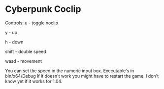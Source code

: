 # Cyberpunk Coclip

Controls:
u - toggle noclip

y - up

h - down

shift - double speed

wasd - movement

You can set the speed in the numeric input box.
Executable's in bin/x64/Debug
If it doesn't work you might have to restart the game. I don't know yet if it works for 1.04.
